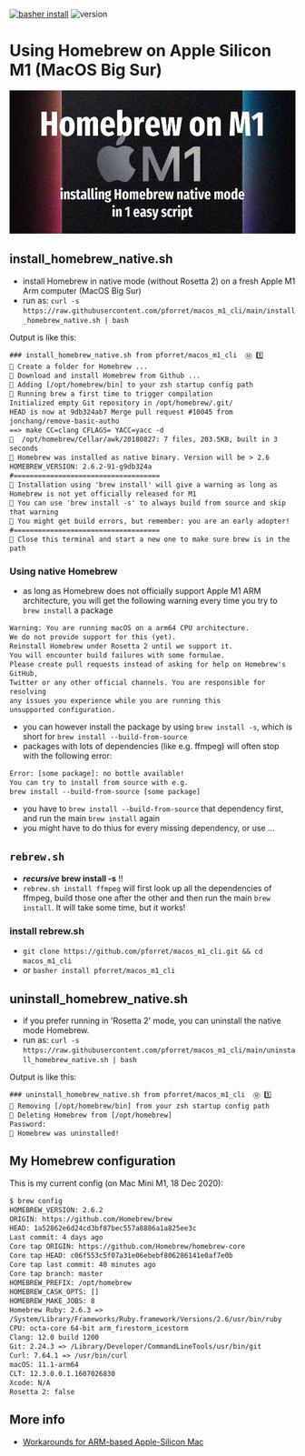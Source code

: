 [![basher install](https://img.shields.io/badge/basher-install-white?logo=gnu-bash&style=flat)](https://basher.gitparade.com/package/)
![version](https://img.shields.io/github/v/release/pforret/macos_m1_cli)

# Using Homebrew on Apple Silicon M1 (MacOS Big Sur)

![](macos_m1_cli.jpg)
## install_homebrew_native.sh

* install Homebrew in native mode (without Rosetta 2) on a fresh Apple M1 Arm computer (MacOS Big Sur)
* run as: `curl -s https://raw.githubusercontent.com/pforret/macos_m1_cli/main/install_homebrew_native.sh | bash`

Output is like this:
```
### install_homebrew_native.sh from pforret/macos_m1_cli  Ⓜ️ 1️⃣
🍺 Create a folder for Homebrew ...
🍺 Download and install Homebrew from Github ...
🍺 Adding [/opt/homebrew/bin] to your zsh startup config path
🍺 Running brew a first time to trigger compilation
Initialized empty Git repository in /opt/homebrew/.git/
HEAD is now at 9db324ab7 Merge pull request #10045 from jonchang/remove-basic-autho
==> make CC=clang CFLAGS= YACC=yacc -d
🍺  /opt/homebrew/Cellar/awk/20180827: 7 files, 203.5KB, built in 3 seconds
🍺 Homebrew was installed as native binary. Version will be > 2.6
HOMEBREW_VERSION: 2.6.2-91-g9db324a
#====================================
🍺 Installation using 'brew install' will give a warning as long as Homebrew is not yet officially released for M1
🍺 You can use 'brew install -s' to always build from source and skip that warning
🍺 You might get build errors, but remember: you are an early adopter!
#====================================
🍺 Close this terminal and start a new one to make sure brew is in the path
```  

### Using native Homebrew

* as long as Homebrew does not officially support Apple M1 ARM architecture, 
  you will get the following warning every time you try to `brew install` a package

```  
Warning: You are running macOS on a arm64 CPU architecture.
We do not provide support for this (yet).
Reinstall Homebrew under Rosetta 2 until we support it.
You will encounter build failures with some formulae.
Please create pull requests instead of asking for help on Homebrew's GitHub,
Twitter or any other official channels. You are responsible for resolving
any issues you experience while you are running this
unsupported configuration.
```  

* you can however install the package by using `brew install -s`, 
  which is short for `brew install --build-from-source`
* packages with lots of dependencies (like e.g. ffmpeg) will often stop with the following error:
```  
Error: [some package]: no bottle available!
You can try to install from source with e.g.
brew install --build-from-source [some package]
```  
* you have to `brew install --build-from-source` that dependency first, 
  and run the main `brew install` again
* you might have to do thius for every missing dependency, or use ...

## `rebrew.sh`

* **_recursive_ brew install -s** !!
* `rebrew.sh install ffmpeg` will first look up all the dependencies of ffmpeg, 
  build those one after the other and then run the main `brew install`. 
  It will take some time, but it works!

### install rebrew.sh
* `git clone https://github.com/pforret/macos_m1_cli.git && cd macos_m1_cli`
* or `basher install pforret/macos_m1_cli`

## uninstall_homebrew_native.sh

* if you prefer running in 'Rosetta 2' mode, you can uninstall the native mode Homebrew.
* run as: `curl -s https://raw.githubusercontent.com/pforret/macos_m1_cli/main/uninstall_homebrew_native.sh | bash`

Output is like this:
```  
### uninstall_homebrew_native.sh from pforret/macos_m1_cli  Ⓜ️ 1️⃣
🧽 Removing [/opt/homebrew/bin] from your zsh startup config path
🧽 Deleting Homebrew from [/opt/homebrew]
Password:
🧽 Homebrew was uninstalled!
```  

## My Homebrew configuration

This is my current config (on Mac Mini M1, 18 Dec 2020):

    $ brew config
    HOMEBREW_VERSION: 2.6.2
    ORIGIN: https://github.com/Homebrew/brew
    HEAD: 1a52862e6d24cd3bf87bec557a8886a1a825ee3c
    Last commit: 4 days ago
    Core tap ORIGIN: https://github.com/Homebrew/homebrew-core
    Core tap HEAD: c06f553c5f07a31e06ebebf806286141e0af7e0b
    Core tap last commit: 40 minutes ago
    Core tap branch: master
    HOMEBREW_PREFIX: /opt/homebrew
    HOMEBREW_CASK_OPTS: []
    HOMEBREW_MAKE_JOBS: 8
    Homebrew Ruby: 2.6.3 => /System/Library/Frameworks/Ruby.framework/Versions/2.6/usr/bin/ruby
    CPU: octa-core 64-bit arm_firestorm_icestorm
    Clang: 12.0 build 1200
    Git: 2.24.3 => /Library/Developer/CommandLineTools/usr/bin/git
    Curl: 7.64.1 => /usr/bin/curl
    macOS: 11.1-arm64
    CLT: 12.3.0.0.1.1607026830
    Xcode: N/A
    Rosetta 2: false


## More info
* [Workarounds for ARM-based Apple-Silicon Mac](https://github.com/mikelxc/Workarounds-for-ARM-mac)
